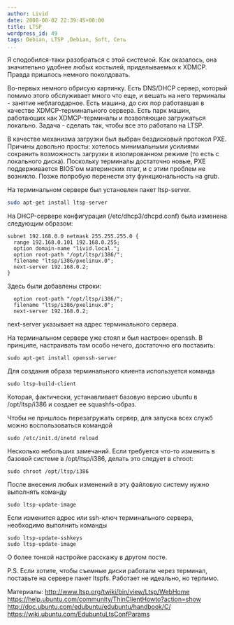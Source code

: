 ```yaml
---
author: Livid
date: 2008-08-02 22:39:45+00:00
title: LTSP
wordpress_id: 49
tags: Debian, LTSP ,Debian, Soft, Сеть
...
```


Я сподобился-таки разобраться с этой системой. Как оказалось, она
значительно удобнее любых костылей, приделываемых к XDMCP. Правда
пришлось немного поколдовать.

<!--more-->


Во-первых немного обрисую картинку. Есть DNS/DHCP сервер, который помимо
этого обслуживает много что еще, и вешать на него терминалы - занятие
неблагодарное.
Есть машина, до сих пор работавшая в качестве XDMCP-терминального
сервера.
Есть парк машин, работающих как XDMCP-терминалы и позволяющие
загружаться локально.
Задача - сделать так, чтобы все это работало на LTSP.

В качестве механизма загрузки был выбран бездисковый протокол PXE.
Причины довольно просты: хотелось минимальными усилиями сохранить
возможность загрузки в изолированном режиме (то есть с локального
диска). Поскольку терминалы достаточно новые, PXE поддерживается BIOS'ом
материнских плат, и с этим проблем не возникло. Позже попробую перенести
эту функциональность на grub.

На терминальном сервере был установлен пакет ltsp-server.

```bash
sudo apt-get install ltsp-server
```


На DHCP-сервере конфигурация (/etc/dhcp3/dhcpd.conf) была изменена
следующим образом:

```none
subnet 192.168.0.0 netmask 255.255.255.0 {
  range 192.168.0.101 192.168.0.255;
  option domain-name "livid.local.";
  option root-path "/opt/ltsp/i386/";
  filename "ltsp/i386/pxelinux.0";
  next-server 192.168.0.2;
}
```


Здесь были добавлены строки:

```none
  option root-path "/opt/ltsp/i386/";
  filename "ltsp/i386/pxelinux.0";
  next-server 192.168.0.2;
```


next-server указывает на адрес терминального сервера.

На терминальном сервере уже стоял и был настроен openssh. В принципе,
настраивать там особо нечего, достаточно его поставить:

    sudo apt-get install openssh-server


Для создания образа терминального клиента используется команда

    sudo ltsp-build-client


Которая, фактически, устанавливает базовую версию ubuntu в
/opt/ltsp/i386 и создает ее squashfs-образ.

Чтобы не пришлось перезагружать сервер, для запуска всех служб можно
воспользоваться командой

    sudo /etc/init.d/inetd reload


Несколько небольших замечаний. Если требуется что-то изменить в базовой
системе в /opt/ltsp/i386, делать это следует в chroot:

    sudo chroot /opt/ltsp/i386


После внесения любых изменений в эту файловую систему нужно выполнять
команду

    sudo ltsp-update-image


Если изменится адрес или ssh-ключ терминального сервера, необходимо
выполнить команды

    sudo ltsp-update-sshkeys
    sudo ltsp-update-image


О более тонкой настройке расскажу в другом посте.

P.S. Если хотите, чтобы съемные диски работали через терминал, поставьте
на сервере пакет ltspfs. Работает не идеально, но терпимо.

Материалы:
<http://www.ltsp.org/twiki/bin/view/Ltsp/WebHome>
<https://help.ubuntu.com/community/ThinClientHowto?action=show>
<http://doc.ubuntu.com/edubuntu/edubuntu/handbook/C/>
<https://wiki.ubuntu.com/EdubuntuLtsConfParams>
